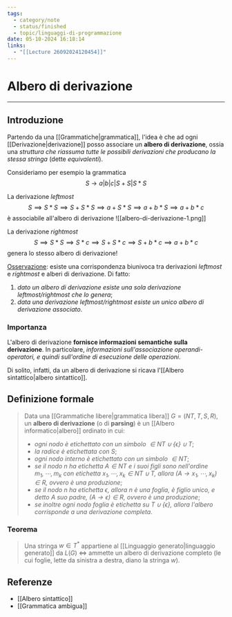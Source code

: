 ```yaml
---
tags:
  - category/note
  - status/finished
  - topic/linguaggi-di-programmazione
date: 05-10-2024 16:18:14
links:
  - "[[Lecture 26092024120454]]"
---
```

# Albero di derivazione
---
## Introduzione
Partendo da una [[Grammatiche|grammatica]], l'idea è che ad ogni [[Derivazione|derivazione]] posso associare un **albero di derivazione**, ossia una _struttura che riassuma tutte le possibili derivazioni che producano la stessa stringa_ (dette _equivalenti_).

Consideriamo per esempio la grammatica
$$S \to a | b | c | S+S | S*S$$

La derivazione _leftmost_
$$S \implies S*S \implies S+S*S \implies a+S*S \implies a+b*S \implies a+b*c$$
è associabile all'albero di derivazione
![[albero-di-derivazione-1.png]]

La derivazione _rightmost_
$$S \implies S*S \implies S*c \implies S+S*c \implies S+b*c \implies a+b*c$$
genera lo stesso albero di derivazione!

<u>Osservazione</u>: esiste una corrispondenza biunivoca tra derivazioni _leftmost_ e _rightmost_ e alberi di derivazione. Di fatto:
1. _dato un albero di derivazione esiste una sola derivazione leftmost/rightmost che lo genera_;
2. _data una derivazione leftmost/rightmost esiste un unico albero di derivazione associato_.

### Importanza
L'albero di derivazione **fornisce informazioni semantiche sulla derivazione**. In particolare, _informazioni sull'associazione operandi-operatori, e quindi sull'ordine di esecuzione delle operazioni_.

Di solito, infatti, da un albero di derivazione si ricava l'[[Albero sintattico|albero sintattico]].

## Definizione formale
> Data una [[Grammatiche libere|grammatica libera]] $G=(NT, T, S, R)$, un **albero di derivazione** (o di **parsing**) è un [[Albero informatico|albero]] ordinato in cui:
> - _ogni nodo è etichettato con un simbolo $\in NT \cup \{\epsilon\} \cup T$_;
> - _la radice è etichettata con $S$_;
> - _ogni nodo interno è etichettato con un simbolo $\in NT$_;
> - _se il nodo $n$ ha etichetta $A \in NT$ e i suoi figli sono nell'ordine $m_{1}, \cdots, m_{k}$ con etichetta $x_{1}, \cdots, x_{k} \in NT \cup T$, allora $(A \to x_{1}, \cdots, x_{k}) \in R$, ovvero è una produzione_;
> - _se il nodo $n$ ha etichetta $\epsilon$, allora $n$ è una foglia, è figlio unico, e detto $A$ suo padre, $(A \to \epsilon) \in R$, ovvero è una produzione_;
> - _se inoltre ogni nodo foglia è etichetta su $T \cup \{\epsilon\}$, allora l'albero corrisponde a una derivazione completa_.

### Teorema
> Una stringa $w \in T^{*}$ appartiene al [[Linguaggio generato|linguaggio generato]] da $L(G)$ $\iff$ ammette un albero di derivazione completo (le cui foglie, lette da sinistra a destra, diano la stringa $w$).

## Referenze
- [[Albero sintattico]]
- [[Grammatica ambigua]]
